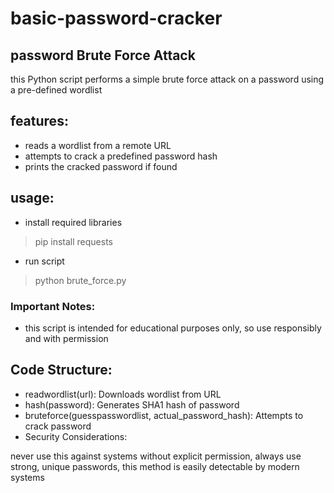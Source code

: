 # basic-password-cracker

## password Brute Force Attack
this Python script performs a simple brute force attack on a password using a pre-defined wordlist

## features:
* reads a wordlist from a remote URL
* attempts to crack a predefined password hash
* prints the cracked password if found

## usage:
* install required libraries 
> pip install requests
* run script
> python brute_force.py

### Important Notes:
* this script is intended for educational purposes only, so use responsibly and with permission

## Code Structure:
* readwordlist(url): Downloads wordlist from URL
* hash(password): Generates SHA1 hash of password
* bruteforce(guesspasswordlist, actual_password_hash): Attempts to crack password
* Security Considerations:

never use this against systems without explicit permission, always use strong, unique passwords, this method is easily detectable by modern systems
